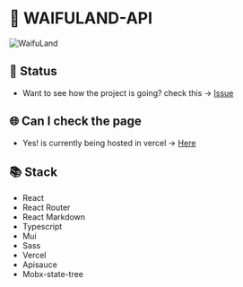 # 🎲 WAIFULAND-API

![WaifuLand](https://user-images.githubusercontent.com/68082746/155921172-311bb682-cfed-494f-89c5-371e22ac25a6.gif)

## 📖 Status

- Want to see how the project is going? check this -> [Issue](https://github.com/jd-apprentice/waifuland-api/issues/3)

## 🌐 Can I check the page

- Yes! is currently being hosted in vercel -> [Here](https://waifuland-fe.vercel.app/)

## 📚 Stack

- React
- React Router
- React Markdown
- Typescript
- Mui
- Sass
- Vercel
- Apisauce
- Mobx-state-tree
